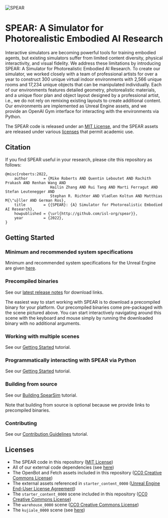 ![SPEAR](https://user-images.githubusercontent.com/2341965/229026429-38d957b4-9259-448d-8fb6-c1fe5b24aaab.jpg)

# SPEAR: A Simulator for Photorealistic Embodied AI Research

Interactive simulators are becoming powerful tools for training embodied agents, but existing simulators suffer from limited content diversity, physical interactivity, and visual fidelity. We address these limitations by introducing SPEAR: A Simulator for Photorealistic Embodied AI Research. To create our simulator, we worked closely with a team of professional artists for over a year to construct 300 unique virtual indoor environments with 2,566 unique rooms and 17,234 unique objects that can be manipulated individually. Each of our environments features detailed geometry, photorealistic materials, and a unique floor plan and object layout designed by a professional artist, i.e., we do not rely on remixing existing layouts to create additional content. Our environments are implemented as Unreal Engine assets, and we provide an OpenAI Gym interface for interacting with the environments via Python.

The SPEAR code is released under an [MIT License](LICENSE.txt), and the SPEAR assets are released under various [licenses](#licenses) that permit academic use.

## Citation

If you find SPEAR useful in your research, please cite this repository as follows:

```
@misc{roberts:2022,
    author       = {Mike Roberts AND Quentin Leboutet AND Rachith Prakash AND Renhan Wang AND
                    Hailin Zhang AND Rui Tang AND Marti Ferragut AND Stefan Leutenegger AND
                    Stephan R. Richter AND Vladlen Koltun AND Matthias M{\"u}ller AND German Ros},
    title        = {{SPEAR}: {A} Simulator for Photorealistic Embodied AI Research},
    howpublished = {\url{http://github.com/isl-org/spear}},
    year         = {2022},
}
```

## Getting Started

### Minimum and recommended system specifications

Minimum and recommended system specifications for the Unreal Engine are given [here](http://docs.unrealengine.com/4.26/en-US/Basics/RecommendedSpecifications).

### Precompiled binaries

See our [latest release notes](https://github.com/isl-org/spear/releases/tag/v0.2.0) for download links.

The easiest way to start working with SPEAR is to download a precompiled binary for your platform. Our precompiled binaries come pre-packaged with the scene pictured above. You can start interactively navigating around this scene with the keyboard and mouse simply by running the downloaded binary with no additional arguments.

### Working with multiple scenes

See our [Getting Started](docs/getting_started.md) tutorial.

### Programmatically interacting with SPEAR via Python 

See our [Getting Started](docs/getting_started.md) tutorial.

### Building from source

See our [Building SpearSim](docs/building_spearsim.md) tutorial.

Note that building from source is optional because we provide links to precompiled binaries.

### Contributing

See our [Contribution Guidelines](CONTRIBUTING.md) tutorial.

## Licenses

- The SPEAR code in this repository ([MIT License](LICENSE.txt))
- All of our external code dependencies (see [here](ACKNOWLEDGMENTS.txt))
- The OpenBot and Fetch assets included in this repository ([CC0 Creative Commons License](http://creativecommons.org/publicdomain/zero/1.0))
- The external assets referenced in `starter_content_0000` ([Unreal Engine End-User License Agreement](https://www.unrealengine.com/en-US/eula/unreal))
- The `starter_content_0000` scene included in this repository ([CC0 Creative Commons License](http://creativecommons.org/publicdomain/zero/1.0))
- The `warehouse_0000` scene ([CC0 Creative Commons License](http://creativecommons.org/publicdomain/zero/1.0))
- The `kujiale_0000` scene (see [here](LICENSE_KUJIALE.txt))
